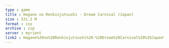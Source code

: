 ```yaml
---
type : game
title : Hagane no Renkinjutsushi - Dream Carnival (Japan)
size : 531.2 M
format : iso
archive : zip
server : myrient
link2 : Hagane%20no%20Renkinjutsushi%20-%20Dream%20Carnival%20%28Japan%29
---
```

